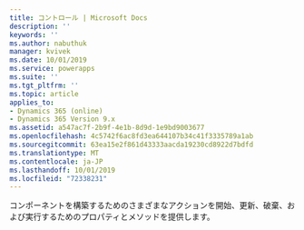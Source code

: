 ```yaml
---
title: コントロール | Microsoft Docs
description: ''
keywords: ''
ms.author: nabuthuk
manager: kvivek
ms.date: 10/01/2019
ms.service: powerapps
ms.suite: ''
ms.tgt_pltfrm: ''
ms.topic: article
applies_to:
- Dynamics 365 (online)
- Dynamics 365 Version 9.x
ms.assetid: a547ac7f-2b9f-4e1b-8d9d-1e9bd9003677
ms.openlocfilehash: 4c5742f6ac8fd3ea644107b34c41f3335789a1ab
ms.sourcegitcommit: 63ea15e2f861d43333aacda19230cd8922d7bdfd
ms.translationtype: MT
ms.contentlocale: ja-JP
ms.lasthandoff: 10/01/2019
ms.locfileid: "72338231"
---
```

コンポーネントを構築するためのさまざまなアクションを開始、更新、破棄、および実行するためのプロパティとメソッドを提供します。
